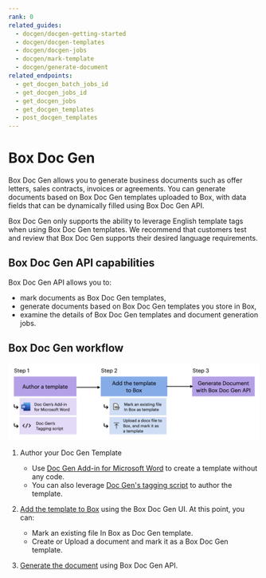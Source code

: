 ```yaml
---
rank: 0
related_guides:
  - docgen/docgen-getting-started
  - docgen/docgen-templates
  - docgen/docgen-jobs
  - docgen/mark-template
  - docgen/generate-document
related_endpoints:
  - get_docgen_batch_jobs_id
  - get_docgen_jobs_id
  - get_docgen_jobs
  - get_docgen_templates
  - post_docgen_templates
---
```


# Box Doc Gen

Box Doc Gen allows you to generate business documents such as offer letters, sales contracts, invoices or agreements.
You can generate documents based on Box Doc Gen templates uploaded to Box, with data fields that can be dynamically filled using Box Doc Gen API. 

<Message type='notice'>
Box Doc Gen only supports the ability to leverage English template tags when
using Box Doc Gen templates. We recommend that customers test and review that Box Doc Gen supports their desired language requirements.

</Message>

## Box Doc Gen API capabilities

Box Doc Gen API allows you to:

* mark documents as Box Doc Gen templates,
* generate documents based on Box Doc Gen templates you store in Box,
* examine the details of Box Doc Gen templates and document generation jobs.

## Box Doc Gen workflow

![A flow diagram representing Box Doc Gen workflow](./images/docgen-workflow.png)

1. Author your Doc Gen Template
	* Use [Doc Gen Add-in for Microsoft Word][template-addin] to create a template without any code.
	* You can also leverage [Doc Gen's tagging script][tagging-script] to author the template. 

2. [Add the template to Box][upload-template] using the Box Doc Gen UI. At this point, you can:
	* Mark an existing file In Box as Doc Gen template.
	* Create or Upload a document and mark it as a Box Doc Gen template.
3. [Generate the document][generate-document] using Box Doc Gen API.

[template-addin]: https://support.box.com/hc/en-us/articles/36587535449747-Installing-Box-Doc-Gen-Add-in
[template-tags]: https://support.box.com/hc/en-us/articles/36151895655059-Creating-A-Box-Doc-Gen-Template-Manually
[json-template]: https://support.box.com/hc/en-us/articles/36148012877843-Creating-a-Box-Doc-Gen-Template-using-JSON-data
[tagging-script]: https://support.box.com/hc/en-us/articles/36149723736723-Template-tags-reference
[upload-template]: https://support.box.com/hc/en-us/articles/36587432368275-Managing-Box-Doc-Gen-Templates-in-Relay
[generate-document]: g://docgen/generate-document